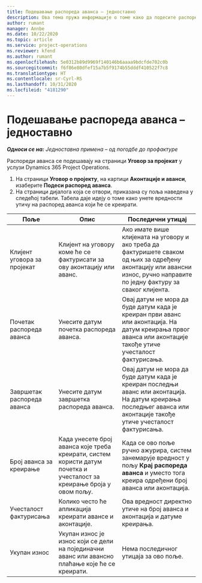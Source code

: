 ```yaml
---
title: Подешавање распореда аванса – једноставно
description: Ова тема пружа информације о томе како да подесите распоред аванса у услузи Project Operations.
author: rumant
manager: Annbe
ms.date: 10/22/2020
ms.topic: article
ms.service: project-operations
ms.reviewer: kfend
ms.author: rumant
ms.openlocfilehash: 5e0312b89d9969f140146b6aaaa9bdcfde702c0b
ms.sourcegitcommit: f6f86e80dfef15a7b5f9174b55dddf410522f7c8
ms.translationtype: HT
ms.contentlocale: sr-Cyrl-RS
ms.lasthandoff: 10/31/2020
ms.locfileid: "4181290"
---
```

# <a name="set-up-a-retainer-schedule---lite"></a>Подешавање распореда аванса – једноставно

_**Односи се на:** Једноставна примена – од погодбе до профактуре_

Распореди аванса се подешавају на страници **Уговор за пројекат** у услузи Dynamics 365 Project Operations.

1. На страници **Уговор о пројекту**, на картици **Аконтације и аванси**, изаберите **Подеси распоред аванса**.
2. На страници дијалога која се отвори, приказана су поља наведена у следећој табели. Табела даје идеју о томе како унете вредности утичу на распоред аванса који ће се креирати.

| Поље | Опис | Последични утицај |
| --- | --- | --- |
| Клијент уговора за пројекат | Клијент на уговору коме ће се фактурисати за ову аконтацију или аванс. | Ако имате више клијената на уговору и ако треба да фактуришете сваком од њих за одређену аконтацију или авансни износ, ручно направите по једну фактуру за сваког клијента. |
| Почетак распореда аванса | Унесите датум почетка распореда аванса. | Овај датум не мора да буде датум када је креиран први аванс или аконтација. На датум креирања првог аванса или аконтације такође утиче учесталост фактурисања. |
| Завршетак распореда аванса | Унесите датум завршетка распореда аванса. | Овај датум не мора да буде датум када је креиран последњи аванс или аконтација. На датум креирања последњег аванса или аконтације такође утиче учесталост фактурисања. |
| Број аванса за креирање | Када унесете број аванса које треба креирати, систем користи датум почетка и учесталост за креирање броја у овом пољу. | Када се ово поље ручно ажурира, систем занемарује вредност у пољу **Крај распореда аванса** и уместо тога креира одређени број аванса или аконтација. |
| Учесталост фактурисања | Колико често ће апликација креирати авансе и аконтације. | Ова вредност директно утиче на број аванса и аконтација и датуме креирања. |
| Укупан износ | Укупан износ је износ који се дели на појединачни аванс или авансно плаћање које ће се креирати. | Нема последичног утицаја за ово поље. |
